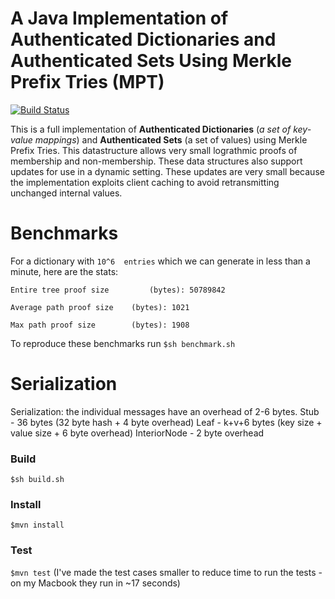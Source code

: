 # A Java Implementation of Authenticated Dictionaries and Authenticated Sets Using Merkle Prefix Tries (MPT) 
[![Build Status](https://travis-ci.org/henryaspegren/b_verify-merkle-prefix-trie.svg?branch=master)](https://travis-ci.org/henryaspegren/b_verify-merkle-prefix-trie)

This is a full implementation of <b>Authenticated Dictionaries</b> (<i>a set of key-value mappings</i>) and <b>Authenticated Sets</b> (a set of values) using Merkle Prefix Tries. This datastructure allows very small lograthmic proofs of membership and non-membership. These data structures also support updates for use in a dynamic setting. These updates are very small because the implementation exploits client caching to avoid retransmitting unchanged internal values.

# Benchmarks
For a dictionary with 
`10^6  entries`
which we can generate in less than a minute, here are the stats:

`Entire tree proof size 		(bytes): 50789842`

`Average path proof size 	(bytes): 1021`

`Max path proof size     	(bytes): 1908`

To reproduce these benchmarks run
`$sh benchmark.sh`


# Serialization 
Serialization: the individual messages have an overhead of 2-6 bytes.
Stub - 36 bytes (32 byte hash + 4 byte overhead)
Leaf - k+v+6 bytes (key size + value size + 6 byte overhead)
InteriorNode  - 2 byte overhead 

### Build
`$sh build.sh`

### Install
`$mvn install`

### Test
`$mvn test`
(I've made the test cases smaller to reduce time to run the tests - on my Macbook they run in ~17 seconds)
